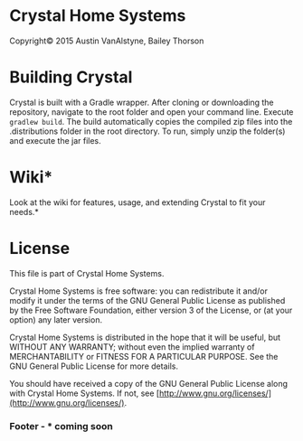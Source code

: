 # Crystal Home Systems
Copyright© 2015 Austin VanAlstyne, Bailey Thorson

# Building Crystal
Crystal is built with a Gradle wrapper. After cloning or downloading the repository, navigate to the root folder and open your command line. Execute `gradlew build`. The build automatically copies the compiled zip files into the .distributions folder in the root directory. To run, simply unzip the folder(s) and execute the jar files.

# Wiki*
Look at the wiki for features, usage, and extending Crystal to fit your needs.*

# License
This file is part of Crystal Home Systems.

Crystal Home Systems is free software: you can redistribute it and/or modify
it under the terms of the GNU General Public License as published by
the Free Software Foundation, either version 3 of the License, or
(at your option) any later version.

Crystal Home Systems is distributed in the hope that it will be useful,
but WITHOUT ANY WARRANTY; without even the implied warranty of
MERCHANTABILITY or FITNESS FOR A PARTICULAR PURPOSE.  See the
GNU General Public License for more details.

You should have received a copy of the GNU General Public License
along with Crystal Home Systems. If not, see [http://www.gnu.org/licenses/](http://www.gnu.org/licenses/).

### Footer - * coming soon

